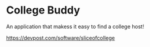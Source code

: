 # College Buddy

An application that makess it easy to find a college host!

https://devpost.com/software/sliceofcollege
